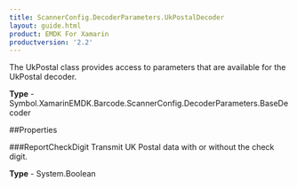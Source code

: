 ```yaml
---
title: ScannerConfig.DecoderParameters.UkPostalDecoder
layout: guide.html 
product: EMDK For Xamarin 
productversion: '2.2' 
---
```

The UkPostal class provides access to parameters that are available for the UkPostal decoder.

**Type** - Symbol.XamarinEMDK.Barcode.ScannerConfig.DecoderParameters.BaseDecoder

##Properties

###ReportCheckDigit
Transmit UK Postal data with or without the check digit.

**Type** - System.Boolean


